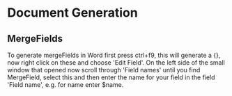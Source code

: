 # Document Generation

## MergeFields

To generate mergeFields in Word first press ctrl+f9, this will generate a {}, now right click on these and choose 'Edit Field'. On the left side of the small window that opened now 
scroll through 'Field names' until you find MergeField, select this and then enter the name for your field in the field 'Field name', e.g. for name enter $name.
